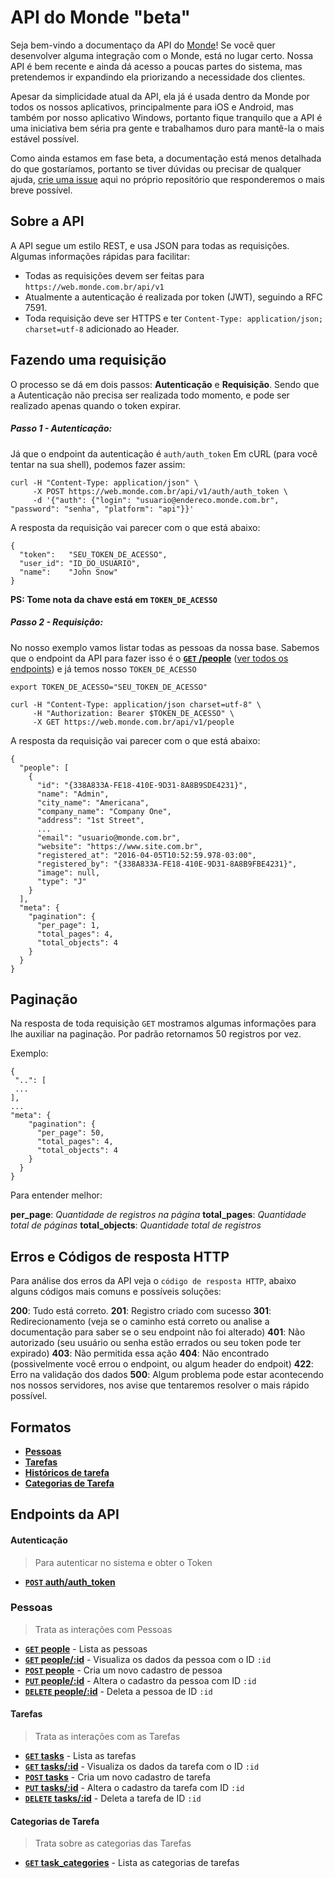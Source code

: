API do Monde "beta"
===================

Seja bem-vindo a documentaço da API do [Monde](https://www.monde.com.br/)! Se você quer desenvolver alguma integração com o Monde, está no lugar certo. Nossa API é bem recente e ainda dá acesso a poucas partes do sistema, mas pretendemos ir expandindo ela priorizando a necessidade dos clientes.

Apesar da simplicidade atual da API, ela já é usada dentro da Monde por todos os nossos aplicativos, principalmente para iOS e Android, mas também por nosso aplicativo Windows, portanto fique tranquilo que a API é uma iniciativa bem séria pra gente e trabalhamos duro para mantê-la o mais estável possível.

Como ainda estamos em fase beta, a documentação está menos detalhada do que gostaríamos, portanto se tiver dúvidas ou precisar de qualquer ajuda, [crie uma issue](../../issues) aqui no próprio repositório que responderemos o mais breve possível.

Sobre a API
------------
A API segue um estilo REST, e usa JSON para todas as requisições. Algumas informações rápidas para facilitar:

- Todas as requisições devem ser feitas para `https://web.monde.com.br/api/v1`
- Atualmente a autenticação é realizada por token (JWT), seguindo a RFC 7591.
- Toda requisição deve ser HTTPS e ter `Content-Type: application/json; charset=utf-8` adicionado ao Header.

Fazendo uma requisição
----------------------

O processo se dá em dois passos: **Autenticação** e **Requisição**. Sendo que a Autenticação não precisa ser realizada todo momento, e pode ser realizado apenas quando o token expirar.

##### Passo 1 - Autenticação:

Já que o endpoint da autenticação é `auth/auth_token` Em cURL (para você tentar na sua shell), podemos fazer assim:


```
curl -H "Content-Type: application/json" \
     -X POST https://web.monde.com.br/api/v1/auth/auth_token \
     -d '{"auth": {"login": "usuario@endereco.monde.com.br", "password": "senha", "platform": "api"}}'
```

A resposta da requisição vai parecer com o que está abaixo:

```
{
  "token":   "SEU_TOKEN_DE_ACESSO",
  "user_id": "ID_DO_USUARIO",
  "name":    "John Snow"
}
```
**PS: Tome nota da chave está em `TOKEN_DE_ACESSO`**

##### Passo 2 - Requisição:

No nosso exemplo vamos listar todas as pessoas da nossa base.
Sabemos que o endpoint da API para fazer isso é o [**<code>GET</code> /people**](v1/people/GET_people.md) ([ver todos os endpoints](#endpoints-da-api)) e já temos nosso `TOKEN_DE_ACESSO`


```
export TOKEN_DE_ACESSO="SEU_TOKEN_DE_ACESSO"

curl -H "Content-Type: application/json charset=utf-8" \
     -H "Authorization: Bearer $TOKEN_DE_ACESSO" \
     -X GET https://web.monde.com.br/api/v1/people
```

A resposta da requisição vai parecer com o que está abaixo:

```
{
  "people": [
    {
      "id": "{338A833A-FE18-410E-9D31-8A8B9SDE4231}",
      "name": "Admin",
      "city_name": "Americana",
      "company_name": "Company One",
      "address": "1st Street",
      ...
      "email": "usuario@monde.com.br",
      "website": "https://www.site.com.br",
      "registered_at": "2016-04-05T10:52:59.978-03:00",
      "registered_by": "{338A833A-FE18-410E-9D31-8A8B9FBE4231}",
      "image": null,
      "type": "J"
    }
  ],
  "meta": {
    "pagination": {
      "per_page": 1,
      "total_pages": 4,
      "total_objects": 4
    }
  }
}
```

Paginação
-----------
Na resposta de toda requisição <code>GET</code> mostramos algumas informações para lhe auxiliar na paginação. Por padrão retornamos 50 registros por vez.

Exemplo:
```
{
 "..": [
 ...
],
...
"meta": {
    "pagination": {
      "per_page": 50,
      "total_pages": 4,
      "total_objects": 4
    }
  }
}
```
Para entender melhor:

**per_page**: *Quantidade de registros na página*
**total_pages**: *Quantidade total de páginas*
**total_objects**: *Quantidade total de registros*


Erros e Códigos de resposta HTTP
---------------------------

Para análise dos erros da API veja o `código de resposta HTTP`, abaixo alguns códigos mais comuns e possíveis soluções:


**200**: Tudo está correto.
**201**: Registro criado com sucesso
**301**: Redirecionamento (veja se o caminho está correto ou analise a documentação para saber se o seu endpoint não foi alterado)
**401**: Não autorizado (seu usuário ou senha estão errados ou seu token pode ter expirado)
**403**: Não permitida essa ação
**404**: Não encontrado (possivelmente você errou o endpoint, ou algum header do endpoit)
**422**: Erro na validação dos dados
**500**: Algum problema pode estar acontecendo nos nossos servidores, nos avise que tentaremos resolver o mais rápido possível.


Formatos
-----------------------------

- **[Pessoas](v1/full_format.md#pessoas)**
- **[Tarefas](v1/full_format.md#tarefas)**
- **[Históricos de tarefa](v1/full_format.md#histórico-de-tarefa)**
- **[Categorias de Tarefa](v1/full_format.md#categorias-de-tarefa)**

Endpoints da API
----------------------------------

#### Autenticação
> Para autenticar no sistema e obter o Token

- **[<code>POST</code> auth/auth_token](v1/authentication/POST_auth_token.md)**

### Pessoas
> Trata as interações com Pessoas

- **[<code>GET</code> people](v1/people/GET_people.md)** - Lista as pessoas
- **[<code>GET</code> people/:id](v1/people/GET_people_show.md)** - Visualiza os dados da pessoa com o ID `:id`
- **[<code>POST</code> people](v1/people/POST_people.md)** - Cria um novo cadastro de pessoa
- **[<code>PUT</code> people/:id](v1/people/PUT_people_edit.md)** - Altera o cadastro da pessoa com ID `:id`
- **[<code>DELETE</code> people/:id](v1/people/DELETE_people.md)** - Deleta a pessoa de ID `:id`


#### Tarefas
> Trata as interações com as Tarefas

- **[<code>GET</code> tasks](v1/tasks/GET_tasks.md)** - Lista as tarefas
- **[<code>GET</code> tasks/:id](v1/tasks/GET_tasks_show.md)** - Visualiza os dados da tarefa com o ID `:id`
- **[<code>POST</code> tasks](v1/tasks/POST_tasks.md)** - Cria um novo cadastro de tarefa
- **[<code>PUT</code> tasks/:id](v1/tasks/PUT_tasks_edit.md)** - Altera o cadastro da tarefa com ID `:id`
- **[<code>DELETE</code> tasks/:id](v1/tasks/DELETE_tasks.md)** - Deleta a tarefa de ID `:id`

#### Categorias de Tarefa
> Trata sobre as categorias das Tarefas

- **[<code>GET</code> task_categories](v1/task_categories/GET_task_categories.md)** - Lista as categorias de tarefas
